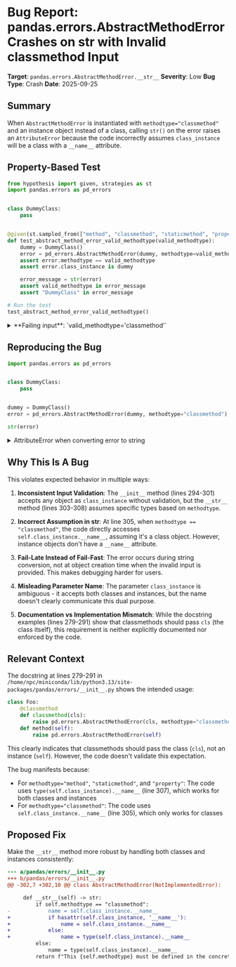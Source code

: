 # Bug Report: pandas.errors.AbstractMethodError Crashes on __str__ with Invalid classmethod Input

**Target**: `pandas.errors.AbstractMethodError.__str__`
**Severity**: Low
**Bug Type**: Crash
**Date**: 2025-09-25

## Summary

When `AbstractMethodError` is instantiated with `methodtype="classmethod"` and an instance object instead of a class, calling `str()` on the error raises an `AttributeError` because the code incorrectly assumes `class_instance` will be a class with a `__name__` attribute.

## Property-Based Test

```python
from hypothesis import given, strategies as st
import pandas.errors as pd_errors


class DummyClass:
    pass


@given(st.sampled_from(["method", "classmethod", "staticmethod", "property"]))
def test_abstract_method_error_valid_methodtype(valid_methodtype):
    dummy = DummyClass()
    error = pd_errors.AbstractMethodError(dummy, methodtype=valid_methodtype)
    assert error.methodtype == valid_methodtype
    assert error.class_instance is dummy

    error_message = str(error)
    assert valid_methodtype in error_message
    assert "DummyClass" in error_message

# Run the test
test_abstract_method_error_valid_methodtype()
```

<details>

<summary>
**Failing input**: `valid_methodtype='classmethod'`
</summary>
```
Traceback (most recent call last):
  File "/home/npc/pbt/agentic-pbt/worker_/24/hypo.py", line 21, in <module>
    test_abstract_method_error_valid_methodtype()
    ~~~~~~~~~~~~~~~~~~~~~~~~~~~~~~~~~~~~~~~~~~~^^
  File "/home/npc/pbt/agentic-pbt/worker_/24/hypo.py", line 10, in test_abstract_method_error_valid_methodtype
    def test_abstract_method_error_valid_methodtype(valid_methodtype):
                   ^^^
  File "/home/npc/miniconda/lib/python3.13/site-packages/hypothesis/core.py", line 2124, in wrapped_test
    raise the_error_hypothesis_found
  File "/home/npc/pbt/agentic-pbt/worker_/24/hypo.py", line 16, in test_abstract_method_error_valid_methodtype
    error_message = str(error)
  File "/home/npc/miniconda/lib/python3.13/site-packages/pandas/errors/__init__.py", line 305, in __str__
    name = self.class_instance.__name__
           ^^^^^^^^^^^^^^^^^^^^^^^^^^^^
AttributeError: 'DummyClass' object has no attribute '__name__'. Did you mean: '__ne__'?
Falsifying example: test_abstract_method_error_valid_methodtype(
    valid_methodtype='classmethod',
)
```
</details>

## Reproducing the Bug

```python
import pandas.errors as pd_errors


class DummyClass:
    pass


dummy = DummyClass()
error = pd_errors.AbstractMethodError(dummy, methodtype="classmethod")

str(error)
```

<details>

<summary>
AttributeError when converting error to string
</summary>
```
Traceback (most recent call last):
  File "/home/npc/pbt/agentic-pbt/worker_/24/repo.py", line 11, in <module>
    str(error)
    ~~~^^^^^^^
  File "/home/npc/miniconda/lib/python3.13/site-packages/pandas/errors/__init__.py", line 305, in __str__
    name = self.class_instance.__name__
           ^^^^^^^^^^^^^^^^^^^^^^^^^^^^
AttributeError: 'DummyClass' object has no attribute '__name__'. Did you mean: '__ne__'?
```
</details>

## Why This Is A Bug

This violates expected behavior in multiple ways:

1. **Inconsistent Input Validation**: The `__init__` method (lines 294-301) accepts any object as `class_instance` without validation, but the `__str__` method (lines 303-308) assumes specific types based on `methodtype`.

2. **Incorrect Assumption in __str__**: At line 305, when `methodtype == "classmethod"`, the code directly accesses `self.class_instance.__name__`, assuming it's a class object. However, instance objects don't have a `__name__` attribute.

3. **Fail-Late Instead of Fail-Fast**: The error occurs during string conversion, not at object creation time when the invalid input is provided. This makes debugging harder for users.

4. **Misleading Parameter Name**: The parameter `class_instance` is ambiguous - it accepts both classes and instances, but the name doesn't clearly communicate this dual purpose.

5. **Documentation vs Implementation Mismatch**: While the docstring examples (lines 279-291) show that classmethods should pass `cls` (the class itself), this requirement is neither explicitly documented nor enforced by the code.

## Relevant Context

The docstring at lines 279-291 in `/home/npc/miniconda/lib/python3.13/site-packages/pandas/errors/__init__.py` shows the intended usage:

```python
class Foo:
    @classmethod
    def classmethod(cls):
        raise pd.errors.AbstractMethodError(cls, methodtype="classmethod")
    def method(self):
        raise pd.errors.AbstractMethodError(self)
```

This clearly indicates that classmethods should pass the class (`cls`), not an instance (`self`). However, the code doesn't validate this expectation.

The bug manifests because:
- For `methodtype="method"`, `"staticmethod"`, and `"property"`: The code uses `type(self.class_instance).__name__` (line 307), which works for both classes and instances
- For `methodtype="classmethod"`: The code uses `self.class_instance.__name__` (line 305), which only works for classes

## Proposed Fix

Make the `__str__` method more robust by handling both classes and instances consistently:

```diff
--- a/pandas/errors/__init__.py
+++ b/pandas/errors/__init__.py
@@ -302,7 +302,10 @@ class AbstractMethodError(NotImplementedError):

     def __str__(self) -> str:
         if self.methodtype == "classmethod":
-            name = self.class_instance.__name__
+            if hasattr(self.class_instance, '__name__'):
+                name = self.class_instance.__name__
+            else:
+                name = type(self.class_instance).__name__
         else:
             name = type(self.class_instance).__name__
         return f"This {self.methodtype} must be defined in the concrete class {name}"
```